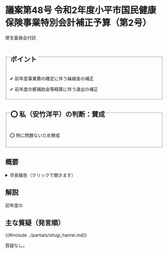 # 議案第48号 令和2年度小平市国民健康保険事業特別会計補正予算（第2号）

<i class="fa fa-gavel" aria-hidden="true"></i> 厚生委員会付託

<fieldset class="point">
  <legend>
    <h2 class="point"> ポイント </h2>
  </legend>
  <p class="point">✔ 前年度事業費の確定に伴う繰越金の補正</p>
  <p class="point">✔ 前年度の都補助金等精算に伴う歳出の補正</p>
</fieldset>

<fieldset class="sanpi">
  <legend>
    <h2 class="sanpi">⭕️ 私（安竹洋平）の判断：賛成 </h2>
  </legend>
  <p class="sanpi OK">⭕️ 特に問題ないため賛成</p>
</fieldset>

## 概要

<details>
<summary>市長報告（クリックで開きます）</summary>

> 今回の補正予算は、前年度の事業費の確定に伴う繰越金の補正、及び前年度の都補助金等の精算に伴う歳出の補正を行うものです。歳入では、前年度からの繰越金を増額し、歳出では、前年度に超過交付となった保険給付費等交付金の返還金を増額するものです。

</details>

## 解説

前年度の

## 主な質疑（発言順）
{{#include ../partials/situgi_hanrei.md}}

質疑なし。
